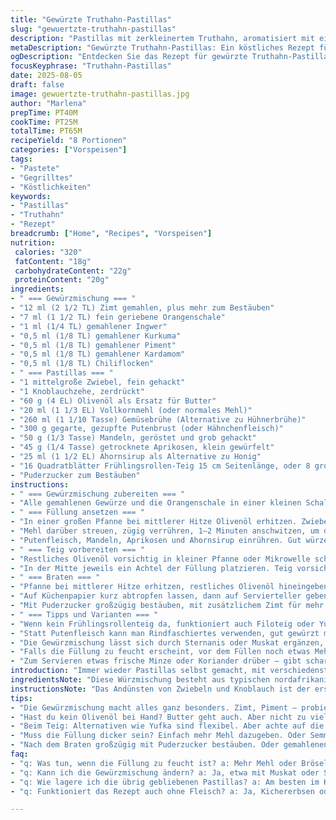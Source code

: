 ```yaml
---
title: "Gewürzte Truthahn-Pastillas"
slug: "gewuertzte-truthahn-pastillas"
description: "Pastillas mit zerkleinertem Truthahn, aromatisiert mit einer Gewürzmischung aus Zimt, Piment und Orangenschale. Enthält Mandeln und getrocknete Aprikosen für süß-nussige Noten. Blätterteig wird schrittweise mit Butter bestrichen, um knusprige, goldbraune Täschchen zu erhalten. Kurz in der Pfanne gebraten, mit Puderzucker und Zimt abgeschmeckt, ergibt sich ein spannender Mix aus Texturen und Aromen, dabei ohne Eier und Milchprodukte."
metaDescription: "Gewürzte Truthahn-Pastillas: Ein köstliches Rezept für knusprige Blätterteigtaschen mit aromatischem Geflügel und einer feinen Gewürzmischung"
ogDescription: "Entdecken Sie das Rezept für gewürzte Truthahn-Pastillas. Ein Erlebnis aus Texturen und Aromen, perfekt für jeden Anlass"
focusKeyphrase: "Truthahn-Pastillas"
date: 2025-08-05
draft: false
image: gewuertzte-truthahn-pastillas.jpg
author: "Marlena"
prepTime: PT40M
cookTime: PT25M
totalTime: PT65M
recipeYield: "8 Portionen"
categories: ["Vorspeisen"]
tags:
- "Pastete"
- "Gegrilltes"
- "Köstlichkeiten"
keywords:
- "Pastillas"
- "Truthahn"
- "Rezept"
breadcrumb: ["Home", "Recipes", "Vorspeisen"]
nutrition: 
 calories: "320"
 fatContent: "18g"
 carbohydrateContent: "22g"
 proteinContent: "20g"
ingredients:
- " === Gewürzmischung === "
- "12 ml (2 1/2 TL) Zimt gemahlen, plus mehr zum Bestäuben"
- "7 ml (1 1/2 TL) fein geriebene Orangenschale"
- "1 ml (1/4 TL) gemahlener Ingwer"
- "0,5 ml (1/8 TL) gemahlener Kurkuma"
- "0,5 ml (1/8 TL) gemahlener Piment"
- "0,5 ml (1/8 TL) gemahlener Kardamom"
- "0,5 ml (1/8 TL) Chiliflocken"
- " === Pastillas === "
- "1 mittelgroße Zwiebel, fein gehackt"
- "1 Knoblauchzehe, zerdrückt"
- "60 g (4 EL) Olivenöl als Ersatz für Butter"
- "20 ml (1 1/3 EL) Vollkornmehl (oder normales Mehl)"
- "260 ml (1 1/10 Tasse) Gemüsebrühe (Alternative zu Hühnerbrühe)"
- "300 g gegarte, gezupfte Putenbrust (oder Hähnchenfleisch)"
- "50 g (1/3 Tasse) Mandeln, geröstet und grob gehackt"
- "45 g (1/4 Tasse) getrocknete Aprikosen, klein gewürfelt"
- "25 ml (1 1/2 EL) Ahornsirup als Alternative zu Honig"
- "16 Quadratblätter Frühlingsrollen-Teig 15 cm Seitenlänge, oder 8 große Yufka-Teigblätter halbiert"
- "Puderzucker zum Bestäuben"
instructions:
- " === Gewürzmischung zubereiten === "
- "Alle gemahlenen Gewürze und die Orangenschale in einer kleinen Schale gründlich verrühren. Riecht scharf und süß zugleich – wenn der Zimt frisch ist, sieht man das sofort am feinen Aroma. Beiseite stellen."
- " === Füllung ansetzen === "
- "In einer großen Pfanne bei mittlerer Hitze Olivenöl erhitzen. Zwiebel und Knoblauch anschwitzen, bis sie glasig sind, leises Knistern, der Duft steigert sich langsam. Gewürzmischung hinzufügen, kräftig umrühren, nur kurz mitrösten – keine Verbrennung, sonst bitter."
- "Mehl darüber streuen, zügig verrühren, 1–2 Minuten anschwitzen, um den Mehlgeschmack zu entfernen. Dann die Gemüsebrühe nach und nach eingießen und dabei ständig rühren. Aufkochen lassen, die Masse dickt ein, Bläschen erscheinen, nicht zu schnell, damit keine Klümpchen entstehen."
- "Putenfleisch, Mandeln, Aprikosen und Ahornsirup einrühren. Gut würzen mit Salz und Pfeffer nach Geschmack. Mischung vom Herd nehmen und etwas abkühlen lassen, sonst quetscht man die Blätter später zu sehr."
- " === Teig vorbereiten === "
- "Restliches Olivenöl vorsichtig in kleiner Pfanne oder Mikrowelle schmelzen. Auf einer sauberen Arbeitsfläche immer zwei Teigblätter gleichzeitig nebeneinander legen, jede mit Pinsel gut bepinseln, damit sie beim Falten nicht reißen. Die zwei Blätter überlappend so legen, dass sie wie eine Sternform wirken – das macht die Pastilla stabiler und knuspriger."
- "In der Mitte jeweils ein Achtel der Füllung platzieren. Teig vorsichtig über die Füllung schlagen, rund formen, die Ränder leicht andrücken, aber nicht zu fest, sonst reißt der Teig beim Braten. Die gefüllten Pastillas mit der Naht nach unten auf einen Teller legen."
- " === Braten === "
- "Pfanne bei mittlerer Hitze erhitzen, restliches Olivenöl hineingeben, kurz schäumen lassen. Pastillas vorsichtig einlegen, 3–4 Minuten pro Seite braten, bis sie goldbraun und knusprig sind. Wenn nötig, mehr Öl zugeben – kein fettarmes Anbraten, sonst wird der Teig zäh."
- "Auf Küchenpapier kurz abtropfen lassen, dann auf Servierteller geben."
- "Mit Puderzucker großzügig bestäuben, mit zusätzlichem Zimt für mehr Aroma. Sofort servieren, die Füllung ist innen noch leicht warm, die Knusprigkeit außen gehört genau so."
- " === Tipps und Varianten === "
- "Wenn kein Frühlingsrollenteig da, funktioniert auch Filoteig oder Yufka – Achtung mit der Feuchtigkeit, sonst reißt alles."
- "Statt Putenfleisch kann man Rindfaschiertes verwenden, gut gewürzt mit Kreuzkümmel, macht es herzhafter."
- "Die Gewürzmischung lässt sich durch Sternanis oder Muskat ergänzen, aber sparsam, sonst schlägt das Gericht in Richtung Weihnachtsgebäck."
- "Falls die Füllung zu feucht erscheint, vor dem Füllen noch etwas Mehlschwitze oder Semmelbrösel einrühren, damit die Pastillas beim Braten nicht aufweichen."
- "Zum Servieren etwas frische Minze oder Koriander drüber – gibt scharfe Frische zum süß-würzigen Komplex."
introduction: "Immer wieder Pastillas selbst gemacht, mit verschiedensten Geflügelarten. Die Balance zwischen der süßen Füllung mit Aprikosen und Mandeln, den würzigen Noten von Zimt und Piment und der Knusprigkeit des Teigs ist trickreich. Wichtig: Die Füllung darf nicht zu nass sein, sonst wird der sonst so schöne Teig matschig. Außerdem hat sich bewährt, nicht alle Blätter zu einer großen Lage zu schichten, sondern immer nur zwei auf einmal, sonst zerfallen sie beim Falten. Ich persönlich ersetze Butter gern durch Olivenöl, gibt einen mediterranen Touch und weniger Fett, passt überraschend gut. Dazu dringend frische Minze oder Koriander, die leichten Kräutertöne machen die Süße und Würze frisch. Abgerundet mit einer Prise Puderzucker und Zimt – simpel, schnell und sehr aromatisch."
ingredientsNote: "Diese Würzmischung besteht aus typischen nordafrikanischen Gewürzen; beim Orangenzesten kann man notfalls auch Zitronenschale nehmen, wenn frische Orange fehlt. Die Verwendung von Vollkornmehl statt normalem Mehl verstärkt die Sämigkeit und sorgt für eine robustere Bindung. Gemüsebrühe ist eine praktische Alternative zu Hühnerbrühe, gerade wenn man Hühnerfleisch weg lässt oder sich vegan/vegetarisch anpassen will. Statt Honig verwende ich oft Ahornsirup, verleiht einen intensiveren, malzigeren Ton. Für Nussliebhaber kann die Menge der Mandeln erhöht werden oder man nutzt geröstete Haselnüsse für eine nussigere Note. Getrocknete Aprikosen können durch Datteln oder Feigen ersetzt werden, je nachdem was im Vorrat ist. In jedem Fall wichtig: Die Früchte klein schneiden, damit sie gleichmäßig verteilt sind und nicht klumpen."
instructionsNote: "Das Andünsten von Zwiebeln und Knoblauch ist der erste Schritt zur Basis des Geschmacks. Die Gewürze kurz mitrösten, bevor die Flüssigkeit dazukommt, bringt das Aroma besser zur Geltung. Man muss genau auf die Bindung achten, deshalb sollte die Mehlschwitze nicht zu trocken und nicht zu feucht sein. Die Mischung eindicken lassen bis kleine Blasen steigen, dann die anderen Zutaten sofort unterheben, sonst verklumpt die Stärke. Beim Falten der Pastillas ist Vorsicht geboten, Teig kann schnell reißen, zu dünn ausgebreitete Böden lieber etwas dicker lassen. Beim Braten mit genügend Öl arbeiten, damit der Teig schön knusprig wird – nicht sparen, sonst wird das Endprodukt eher zäh. Hitze mittel, nicht zu hoch, sonst werden die Pastillas außen zu schnell dunkel, innen kalt. Direkt nach dem Braten zuckern und mit Zimt bestreuen, das lässt sich am besten mit einem feinen Sieb machen, gibt ein zartes Finish. Warm servieren, kalte Pastillas verlieren viel von ihrem Charme."
tips:
- "Die Gewürzmischung macht alles ganz besonders. Zimt, Piment – probier mal weniger oder mehr. Ab und zu schlichte Gewürze wiederholen, findet die Balance."
- "Hast du kein Olivenöl bei Hand? Butter geht auch. Aber nicht zu viel. Nur bis es schäumt. Teste die Temperatur mit einem kleinen Stück Teig."
- "Beim Teig: Alternativen wie Yufka sind flexibel. Aber achte auf die Feuchtigkeit. Zu viel Flüssigkeit lässt den Teig reißen. Besser zweimal schichten."
- "Muss die Füllung dicker sein? Einfach mehr Mehl dazugeben. Oder Semmelbrösel verwenden. Bringt mehr Stabilität. Textur bleibt wichtig."
- "Nach dem Braten großzügig mit Puderzucker bestäuben. Oder gemahlenen Zimt dazu. Die Süße passt perfekt zu den herzhaften Noten."
faq:
- "q: Was tun, wenn die Füllung zu feucht ist? a: Mehr Mehl oder Brösel rein. Achte darauf, nicht zu viel zu verwenden. Dann bleibt der Teig knusprig."
- "q: Kann ich die Gewürzmischung ändern? a: Ja, etwa mit Muskat oder Sternanis, aber wenig. Geschmack leicht abändern für individuelle Note."
- "q: Wie lagere ich die übrig gebliebenen Pastillas? a: Am besten im Kühlschrank, in einem geschlossenen Behälter. Auch einfrieren möglich. Hält länger."
- "q: Funktioniert das Rezept auch ohne Fleisch? a: Ja, Kichererbsen oder Tofu sind gute Alternativen. Würze kräftiger, dann passt es auch gut."

---
```

